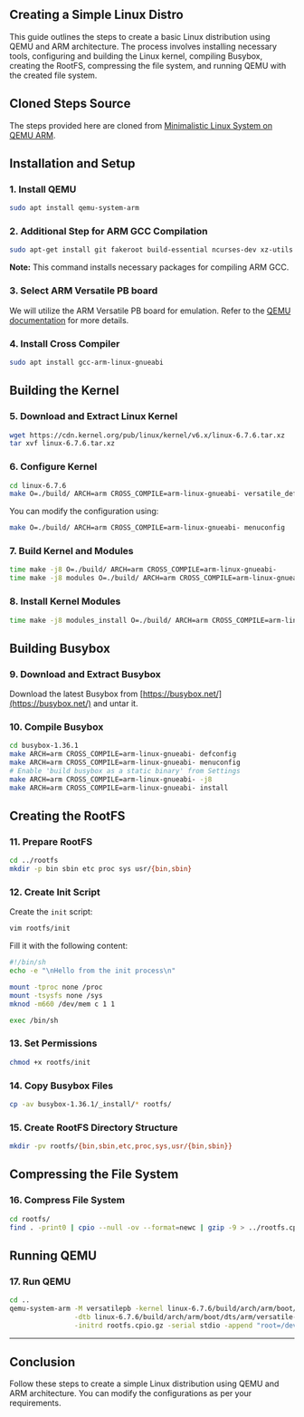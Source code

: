 ## Creating a Simple Linux Distro

This guide outlines the steps to create a basic Linux distribution using QEMU and ARM architecture. The process involves installing necessary tools, configuring and building the Linux kernel, compiling Busybox, creating the RootFS, compressing the file system, and running QEMU with the created file system.

## Cloned Steps Source
The steps provided here are cloned from [Minimalistic Linux System on QEMU ARM](https://lukaszgemborowski.github.io/articles/minimalistic-linux-system-on-qemu-arm.html).

## Installation and Setup

### 1. Install QEMU
```bash
sudo apt install qemu-system-arm
```

### 2. Additional Step for ARM GCC Compilation
```bash
sudo apt-get install git fakeroot build-essential ncurses-dev xz-utils libssl-dev bc
```
**Note:** This command installs necessary packages for compiling ARM GCC. 

### 3. Select ARM Versatile PB board
We will utilize the ARM Versatile PB board for emulation. Refer to the [QEMU documentation](https://www.qemu.org/docs/master/system/arm/versatile.html) for more details.

### 4. Install Cross Compiler
```bash
sudo apt install gcc-arm-linux-gnueabi
```

## Building the Kernel

### 5. Download and Extract Linux Kernel
```bash
wget https://cdn.kernel.org/pub/linux/kernel/v6.x/linux-6.7.6.tar.xz
tar xvf linux-6.7.6.tar.xz
```

### 6. Configure Kernel
```bash
cd linux-6.7.6
make O=./build/ ARCH=arm CROSS_COMPILE=arm-linux-gnueabi- versatile_defconfig
```
You can modify the configuration using:
```bash
make O=./build/ ARCH=arm CROSS_COMPILE=arm-linux-gnueabi- menuconfig
```

### 7. Build Kernel and Modules
```bash
time make -j8 O=./build/ ARCH=arm CROSS_COMPILE=arm-linux-gnueabi-
time make -j8 modules O=./build/ ARCH=arm CROSS_COMPILE=arm-linux-gnueabi-
```

### 8. Install Kernel Modules
```bash
time make -j8 modules_install O=./build/ ARCH=arm CROSS_COMPILE=arm-linux-gnueabi- INSTALL_MOD_PATH=../rootfs
```

## Building Busybox

### 9. Download and Extract Busybox
Download the latest Busybox from [https://busybox.net/](https://busybox.net/) and untar it.

### 10. Compile Busybox
```bash
cd busybox-1.36.1
make ARCH=arm CROSS_COMPILE=arm-linux-gnueabi- defconfig
make ARCH=arm CROSS_COMPILE=arm-linux-gnueabi- menuconfig
# Enable 'build busybox as a static binary' from Settings
make ARCH=arm CROSS_COMPILE=arm-linux-gnueabi- -j8
make ARCH=arm CROSS_COMPILE=arm-linux-gnueabi- install
```

## Creating the RootFS

### 11. Prepare RootFS
```bash
cd ../rootfs
mkdir -p bin sbin etc proc sys usr/{bin,sbin}
```

### 12. Create Init Script
Create the `init` script:
```bash
vim rootfs/init
```
Fill it with the following content:
```bash
#!/bin/sh
echo -e "\nHello from the init process\n"

mount -tproc none /proc
mount -tsysfs none /sys
mknod -m660 /dev/mem c 1 1

exec /bin/sh
```

### 13. Set Permissions
```bash
chmod +x rootfs/init
```

### 14. Copy Busybox Files
```bash
cp -av busybox-1.36.1/_install/* rootfs/
```

### 15. Create RootFS Directory Structure
```bash
mkdir -pv rootfs/{bin,sbin,etc,proc,sys,usr/{bin,sbin}}
```

## Compressing the File System

### 16. Compress File System
```bash
cd rootfs/
find . -print0 | cpio --null -ov --format=newc | gzip -9 > ../rootfs.cpio.gz
```

## Running QEMU

### 17. Run QEMU
```bash
cd ..
qemu-system-arm -M versatilepb -kernel linux-6.7.6/build/arch/arm/boot/zImage \
                -dtb linux-6.7.6/build/arch/arm/boot/dts/arm/versatile-pb.dtb \
                -initrd rootfs.cpio.gz -serial stdio -append "root=/dev/mem serial=ttyAMA0"
```

---
## Conclusion

Follow these steps to create a simple Linux distribution using QEMU and ARM architecture. You can modify the configurations as per your requirements.

